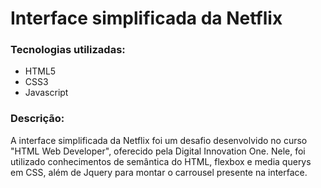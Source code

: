 # Interface simplificada da Netflix
### Tecnologias utilizadas:

 - HTML5
 - CSS3
 - Javascript

### Descrição:
A interface simplificada da Netflix foi um desafio desenvolvido no curso "HTML Web Developer", oferecido pela Digital Innovation One. Nele, foi utilizado conhecimentos de semântica do HTML, flexbox e media querys em CSS, além de Jquery para montar o carrousel presente na interface.